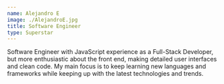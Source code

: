 ```yaml
---
name: Alejandro E
image: ./AlejandroE.jpg
title: Software Engineer
type: Superstar
---
```

Software Engineer with JavaScript experience as a Full-Stack Developer, but more enthusiastic about the front end, making detailed user interfaces and clean code. My main focus is to keep learning new languages and frameworks while keeping up with the latest technologies and trends. 